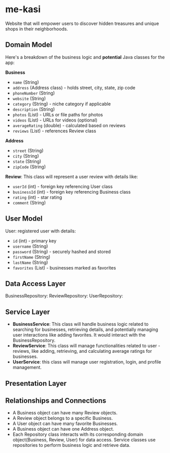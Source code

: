 # me-kasi


Website that will empower users to discover hidden treasures and unique shops in their neighborhoods.




## Domain Model
Here's a breakdown of the business logic and **potential** Java classes for the app:

**Business**
- `name` (String)
- `address` (Address class) - holds street, city, state, zip code
- `phoneNumber` (String)
- `website` (String)
- `category` (String) - niche category if applicable
- `description` (String)
- `photos` (List<String>) - URLs or file paths for photos
- `videos` (List<String>) - URLs for videos (optional)
- `averageRating` (double) - calculated based on reviews
- `reviews` (List<Review>) - references Review class

**Address**
- `street` (String)
- `city` (String)
- `state` (String)
- `zipCode` (String)

**Review**: This class will represent a user review with details like:
- `userId` (int) - foreign key referencing User class
- `businessId` (int) - foreign key referencing Business class
- `rating` (int) - star rating
- `comment` (String)

## User Model
   
User: registered user with details:
- `id` (int) - primary key
- `username` (String)
- `password` (String) - securely hashed and stored
- `firstName` (String)
- `lastName` (String)
- `favorites` (List<Business>) - businesses marked as favorites 

## Data Access Layer

BusinessRepository:
ReviewRepository:
UserRepository: 

## Service Layer

- **BusinessService**: This class will handle business logic related to searching for businesses, retrieving details, and potentially managing user interactions like adding favorites. It would interact with the BusinessRepository.
- **ReviewService**: This class will manage functionalities related to user - reviews, like adding, retrieving, and calculating average ratings for businesses.
- **UserService**: this class will manage user registration, login, and profile management.

## Presentation Layer

    

## Relationships and Connections

- A Business object can have many Review objects.
- A Review object belongs to a specific Business.
- A User object can have many favorite Businesses.
- A Business object can have one Address object.
- Each Repository class interacts with its corresponding domain object(Business, Review, User) for data access.
Service classes use repositories to perform business logic and retrieve data.

